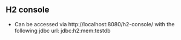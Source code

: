 ## H2 console
* Can be accessed via http://localhost:8080/h2-console/ with the following jdbc url: jdbc:h2:mem:testdb